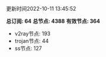 更新时间2022-10-11 13:45:52

**总订阅: 64**
**总节点: 4388**
**有效节点: 364**
- v2ray节点: 193
- trojan节点: 44
- ss节点: 127
